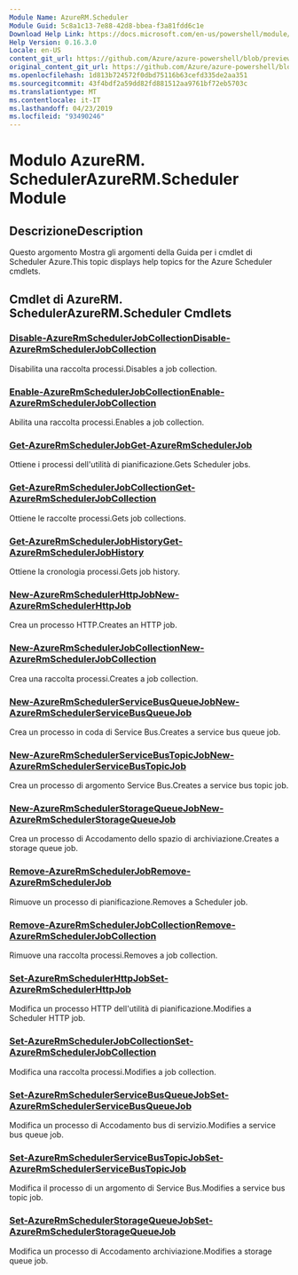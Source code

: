 ```yaml
---
Module Name: AzureRM.Scheduler
Module Guid: 5c8a1c13-7e88-42d8-bbea-f3a81fdd6c1e
Download Help Link: https://docs.microsoft.com/en-us/powershell/module/azurerm.scheduler
Help Version: 0.16.3.0
Locale: en-US
content_git_url: https://github.com/Azure/azure-powershell/blob/preview/src/ResourceManager/Scheduler/Commands.Scheduler/help/AzureRM.Scheduler.md
original_content_git_url: https://github.com/Azure/azure-powershell/blob/preview/src/ResourceManager/Scheduler/Commands.Scheduler/help/AzureRM.Scheduler.md
ms.openlocfilehash: 1d813b724572f0dbd75116b63cefd335de2aa351
ms.sourcegitcommit: 43f4bdf2a59dd82fd881512aa9761bf72eb5703c
ms.translationtype: MT
ms.contentlocale: it-IT
ms.lasthandoff: 04/23/2019
ms.locfileid: "93490246"
---
```

# <span data-ttu-id="d4f4d-101">Modulo AzureRM. Scheduler</span><span class="sxs-lookup"><span data-stu-id="d4f4d-101">AzureRM.Scheduler Module</span></span>
## <span data-ttu-id="d4f4d-102">Descrizione</span><span class="sxs-lookup"><span data-stu-id="d4f4d-102">Description</span></span>
<span data-ttu-id="d4f4d-103">Questo argomento Mostra gli argomenti della Guida per i cmdlet di Scheduler Azure.</span><span class="sxs-lookup"><span data-stu-id="d4f4d-103">This topic displays help topics for the Azure Scheduler cmdlets.</span></span>

## <span data-ttu-id="d4f4d-104">Cmdlet di AzureRM. Scheduler</span><span class="sxs-lookup"><span data-stu-id="d4f4d-104">AzureRM.Scheduler Cmdlets</span></span>
### [<span data-ttu-id="d4f4d-105">Disable-AzureRmSchedulerJobCollection</span><span class="sxs-lookup"><span data-stu-id="d4f4d-105">Disable-AzureRmSchedulerJobCollection</span></span>](Disable-AzureRmSchedulerJobCollection.md)
<span data-ttu-id="d4f4d-106">Disabilita una raccolta processi.</span><span class="sxs-lookup"><span data-stu-id="d4f4d-106">Disables a job collection.</span></span>

### [<span data-ttu-id="d4f4d-107">Enable-AzureRmSchedulerJobCollection</span><span class="sxs-lookup"><span data-stu-id="d4f4d-107">Enable-AzureRmSchedulerJobCollection</span></span>](Enable-AzureRmSchedulerJobCollection.md)
<span data-ttu-id="d4f4d-108">Abilita una raccolta processi.</span><span class="sxs-lookup"><span data-stu-id="d4f4d-108">Enables a job collection.</span></span>

### [<span data-ttu-id="d4f4d-109">Get-AzureRmSchedulerJob</span><span class="sxs-lookup"><span data-stu-id="d4f4d-109">Get-AzureRmSchedulerJob</span></span>](Get-AzureRmSchedulerJob.md)
<span data-ttu-id="d4f4d-110">Ottiene i processi dell'utilità di pianificazione.</span><span class="sxs-lookup"><span data-stu-id="d4f4d-110">Gets Scheduler jobs.</span></span>

### [<span data-ttu-id="d4f4d-111">Get-AzureRmSchedulerJobCollection</span><span class="sxs-lookup"><span data-stu-id="d4f4d-111">Get-AzureRmSchedulerJobCollection</span></span>](Get-AzureRmSchedulerJobCollection.md)
<span data-ttu-id="d4f4d-112">Ottiene le raccolte processi.</span><span class="sxs-lookup"><span data-stu-id="d4f4d-112">Gets job collections.</span></span>

### [<span data-ttu-id="d4f4d-113">Get-AzureRmSchedulerJobHistory</span><span class="sxs-lookup"><span data-stu-id="d4f4d-113">Get-AzureRmSchedulerJobHistory</span></span>](Get-AzureRmSchedulerJobHistory.md)
<span data-ttu-id="d4f4d-114">Ottiene la cronologia processi.</span><span class="sxs-lookup"><span data-stu-id="d4f4d-114">Gets job history.</span></span>

### [<span data-ttu-id="d4f4d-115">New-AzureRmSchedulerHttpJob</span><span class="sxs-lookup"><span data-stu-id="d4f4d-115">New-AzureRmSchedulerHttpJob</span></span>](New-AzureRmSchedulerHttpJob.md)
<span data-ttu-id="d4f4d-116">Crea un processo HTTP.</span><span class="sxs-lookup"><span data-stu-id="d4f4d-116">Creates an HTTP job.</span></span>

### [<span data-ttu-id="d4f4d-117">New-AzureRmSchedulerJobCollection</span><span class="sxs-lookup"><span data-stu-id="d4f4d-117">New-AzureRmSchedulerJobCollection</span></span>](New-AzureRmSchedulerJobCollection.md)
<span data-ttu-id="d4f4d-118">Crea una raccolta processi.</span><span class="sxs-lookup"><span data-stu-id="d4f4d-118">Creates a job collection.</span></span>

### [<span data-ttu-id="d4f4d-119">New-AzureRmSchedulerServiceBusQueueJob</span><span class="sxs-lookup"><span data-stu-id="d4f4d-119">New-AzureRmSchedulerServiceBusQueueJob</span></span>](New-AzureRmSchedulerServiceBusQueueJob.md)
<span data-ttu-id="d4f4d-120">Crea un processo in coda di Service Bus.</span><span class="sxs-lookup"><span data-stu-id="d4f4d-120">Creates a service bus queue job.</span></span>

### [<span data-ttu-id="d4f4d-121">New-AzureRmSchedulerServiceBusTopicJob</span><span class="sxs-lookup"><span data-stu-id="d4f4d-121">New-AzureRmSchedulerServiceBusTopicJob</span></span>](New-AzureRmSchedulerServiceBusTopicJob.md)
<span data-ttu-id="d4f4d-122">Crea un processo di argomento Service Bus.</span><span class="sxs-lookup"><span data-stu-id="d4f4d-122">Creates a service bus topic job.</span></span>

### [<span data-ttu-id="d4f4d-123">New-AzureRmSchedulerStorageQueueJob</span><span class="sxs-lookup"><span data-stu-id="d4f4d-123">New-AzureRmSchedulerStorageQueueJob</span></span>](New-AzureRmSchedulerStorageQueueJob.md)
<span data-ttu-id="d4f4d-124">Crea un processo di Accodamento dello spazio di archiviazione.</span><span class="sxs-lookup"><span data-stu-id="d4f4d-124">Creates a storage queue job.</span></span>

### [<span data-ttu-id="d4f4d-125">Remove-AzureRmSchedulerJob</span><span class="sxs-lookup"><span data-stu-id="d4f4d-125">Remove-AzureRmSchedulerJob</span></span>](Remove-AzureRmSchedulerJob.md)
<span data-ttu-id="d4f4d-126">Rimuove un processo di pianificazione.</span><span class="sxs-lookup"><span data-stu-id="d4f4d-126">Removes a Scheduler job.</span></span>

### [<span data-ttu-id="d4f4d-127">Remove-AzureRmSchedulerJobCollection</span><span class="sxs-lookup"><span data-stu-id="d4f4d-127">Remove-AzureRmSchedulerJobCollection</span></span>](Remove-AzureRmSchedulerJobCollection.md)
<span data-ttu-id="d4f4d-128">Rimuove una raccolta processi.</span><span class="sxs-lookup"><span data-stu-id="d4f4d-128">Removes a job collection.</span></span>

### [<span data-ttu-id="d4f4d-129">Set-AzureRmSchedulerHttpJob</span><span class="sxs-lookup"><span data-stu-id="d4f4d-129">Set-AzureRmSchedulerHttpJob</span></span>](Set-AzureRmSchedulerHttpJob.md)
<span data-ttu-id="d4f4d-130">Modifica un processo HTTP dell'utilità di pianificazione.</span><span class="sxs-lookup"><span data-stu-id="d4f4d-130">Modifies a Scheduler HTTP job.</span></span>

### [<span data-ttu-id="d4f4d-131">Set-AzureRmSchedulerJobCollection</span><span class="sxs-lookup"><span data-stu-id="d4f4d-131">Set-AzureRmSchedulerJobCollection</span></span>](Set-AzureRmSchedulerJobCollection.md)
<span data-ttu-id="d4f4d-132">Modifica una raccolta processi.</span><span class="sxs-lookup"><span data-stu-id="d4f4d-132">Modifies a job collection.</span></span>

### [<span data-ttu-id="d4f4d-133">Set-AzureRmSchedulerServiceBusQueueJob</span><span class="sxs-lookup"><span data-stu-id="d4f4d-133">Set-AzureRmSchedulerServiceBusQueueJob</span></span>](Set-AzureRmSchedulerServiceBusQueueJob.md)
<span data-ttu-id="d4f4d-134">Modifica un processo di Accodamento bus di servizio.</span><span class="sxs-lookup"><span data-stu-id="d4f4d-134">Modifies a service bus queue job.</span></span>

### [<span data-ttu-id="d4f4d-135">Set-AzureRmSchedulerServiceBusTopicJob</span><span class="sxs-lookup"><span data-stu-id="d4f4d-135">Set-AzureRmSchedulerServiceBusTopicJob</span></span>](Set-AzureRmSchedulerServiceBusTopicJob.md)
<span data-ttu-id="d4f4d-136">Modifica il processo di un argomento di Service Bus.</span><span class="sxs-lookup"><span data-stu-id="d4f4d-136">Modifies a service bus topic job.</span></span>

### [<span data-ttu-id="d4f4d-137">Set-AzureRmSchedulerStorageQueueJob</span><span class="sxs-lookup"><span data-stu-id="d4f4d-137">Set-AzureRmSchedulerStorageQueueJob</span></span>](Set-AzureRmSchedulerStorageQueueJob.md)
<span data-ttu-id="d4f4d-138">Modifica un processo di Accodamento archiviazione.</span><span class="sxs-lookup"><span data-stu-id="d4f4d-138">Modifies a storage queue job.</span></span>

